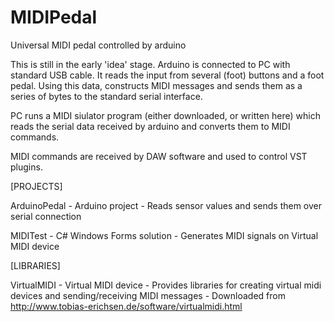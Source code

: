 # MIDIPedal
Universal MIDI pedal controlled by arduino

This is still in the early 'idea' stage.
Arduino is connected to PC with standard USB cable.
It reads the input from several (foot) buttons and a foot pedal.
Using this data, constructs MIDI messages and sends them as a series of bytes to the standard serial interface.

PC runs a MIDI siulator program (either downloaded, or written here) which reads the serial data received by arduino and converts them to MIDI commands.

MIDI commands are received by DAW software and used to control VST plugins.


[PROJECTS]

ArduinoPedal 
    - Arduino project
    - Reads sensor values and sends them over serial connection

MIDITest 
    - C# Windows Forms solution
    - Generates MIDI signals on Virtual MIDI device

[LIBRARIES]

VirtualMIDI
    - Virtual MIDI device
    - Provides libraries for creating virtual midi devices and sending/receiving MIDI messages
    - Downloaded from http://www.tobias-erichsen.de/software/virtualmidi.html
    
